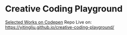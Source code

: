 # Creative Coding Playground
[Selected Works on Codepen](https://codepen.io/collection/XmWMkw)
Repo Live on: https://yitingliu.github.io/creative-coding-playground/
